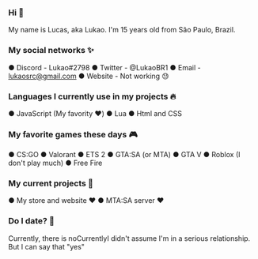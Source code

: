 ### Hi 🙊

My name is Lucas, aka Lukao. I'm 15 years old from São Paulo, Brazil.

### My social networks ✨

● Discord - Lukao#2798
● Twitter - @LukaoBR1
● Email - lukaosrc@gmail.com
● Website - Not working 😓

### Languages I currently use in my projects 🔥

● JavaScript (My favority ❤️)
● Lua
● Html and CSS

### My favorite games these days 🎮

● CS:GO
● Valorant
● ETS 2
● GTA:SA (or MTA)
● GTA V
● Roblox (I don't play much)
● Free Fire

### My current projects 🔨

● My store and website ❤️
● MTA:SA server ❤️

### Do I date? 👀

Currently, there is noCurrentlyI didn't assume I'm in a serious relationship. But I can say that "yes"
<!--
**LukaoBR/LukaoBR** is a ✨ _special_ ✨ repository because its `README.md` (this file) appears on your GitHub profile.
- 🔭 I’m currently working on ...
- 🌱 I’m currently learning ...
- 👯 I’m looking to collaborate on ...
- 🤔 I’m looking for help with ...
- 💬 Ask me about ...
- 📫 How to reach me: ...
- 😄 Pronouns: ...
- ⚡ Fun fact: ...
-->
